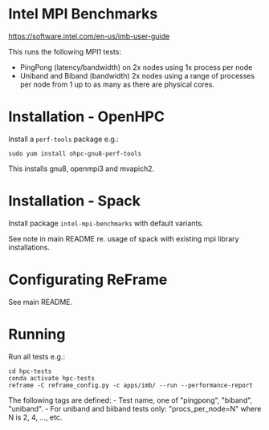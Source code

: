 # Intel MPI Benchmarks

https://software.intel.com/en-us/imb-user-guide

This runs the following MPI1 tests:
- PingPong (latency/bandwidth) on 2x nodes using 1x process per node
- Uniband and Biband (bandwidth) 2x nodes using a range of processes per node from 1 up to as many as there are physical cores.

# Installation - OpenHPC

Install a `perf-tools` package e.g.:

    sudo yum install ohpc-gnu8-perf-tools

This installs gnu8, openmpi3 and mvapich2.

# Installation - Spack

Install package `intel-mpi-benchmarks` with default variants.

See note in main README re. usage of spack with existing mpi library installations.

# Configurating ReFrame

See main README.

# Running

Run all tests e.g.:
        
    cd hpc-tests
    conda activate hpc-tests
    reframe -C reframe_config.py -c apps/imb/ --run --performance-report

The following tags are defined:
    - Test name, one of "pingpong", "biband", "uniband".
    - For uniband and biiband tests only: "procs_per_node=N" where N is 2, 4, ..., etc.
